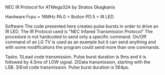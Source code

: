 NEC IR Protocol for ATMega32A
	by Stratos Gkagkanis

Hardware
Fcpu = 16MHz
PA.0 = Button
PD.5 = IR LED

Software
The code presented here creates pulse bursts in order to drive an IR LED.
The IR Protocol used is "NEC Infared Transmission Protocol"
The procedure is not hardcoded to send only a specific command.
On/Off command of an LG TV is used as an example but it can send anything
and with some modifications the program could send more than one commands.

Tasks:
1)Lead code transmission.
  Pulse burst duration is 9ms and it is followed by 4.5ms of LOW signal.
2)Data transmission, starting with the LSB.
3)End code transmission.
  Pulse burst duration is 564μs.
